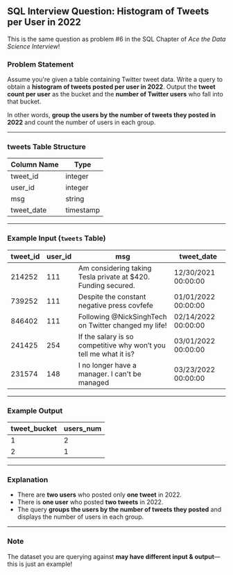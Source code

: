 ## SQL Interview Question: Histogram of Tweets per User in 2022

This is the same question as problem #6 in the SQL Chapter of *Ace the Data Science Interview*!  

### Problem Statement  
Assume you're given a table containing Twitter tweet data. Write a query to obtain a **histogram of tweets posted per user in 2022**. Output the **tweet count per user** as the bucket and the **number of Twitter users** who fall into that bucket.  

In other words, **group the users by the number of tweets they posted in 2022** and count the number of users in each group.  

---

### **tweets Table Structure**
| Column Name  | Type      |
|-------------|-----------|
| tweet_id    | integer   |
| user_id     | integer   |
| msg         | string    |
| tweet_date  | timestamp |

---

### **Example Input (`tweets` Table)**
| tweet_id | user_id | msg | tweet_date |
|----------|--------|------------------------------------------------------------|---------------------|
| 214252   | 111    | Am considering taking Tesla private at $420. Funding secured. | 12/30/2021 00:00:00 |
| 739252   | 111    | Despite the constant negative press covfefe                   | 01/01/2022 00:00:00 |
| 846402   | 111    | Following @NickSinghTech on Twitter changed my life!         | 02/14/2022 00:00:00 |
| 241425   | 254    | If the salary is so competitive why won’t you tell me what it is? | 03/01/2022 00:00:00 |
| 231574   | 148    | I no longer have a manager. I can't be managed              | 03/23/2022 00:00:00 |

---

### **Example Output**
| tweet_bucket | users_num |
|-------------|----------|
| 1           | 2        |
| 2           | 1        |

---

### **Explanation**
- There are **two users** who posted only **one tweet** in 2022.  
- There is **one user** who posted **two tweets** in 2022.  
- The query **groups the users by the number of tweets they posted** and displays the number of users in each group.  

---

### **Note**
The dataset you are querying against **may have different input & output**—this is just an example!
